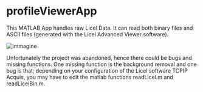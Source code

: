 # profileViewerApp
This MATLAB App handles raw Licel Data. It can read both binary files and ASCII files (generated with the Licel Advanced Viewer software).

![immagine](https://github.com/eavoc/profileViewerApp/assets/34692571/f57510ba-fcea-4237-886b-ce5dc26358ad)

Unfortunately the project was abandoned, hence there could be bugs and missing functions.
One missing function is the background removal and one bug is that, depending on your configuration of the Licel software TCPIP Acquis, you may have to edit the matlab functions readLicel.m and readLicelBin.m.
